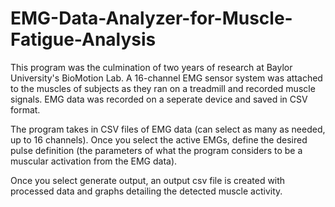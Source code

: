 # EMG-Data-Analyzer-for-Muscle-Fatigue-Analysis

This program was the culmination of two years of research at Baylor University's BioMotion Lab. A 16-channel EMG sensor system was attached to the muscles of subjects as 
they ran on a treadmill and recorded muscle signals. EMG data was recorded on a seperate device and saved in CSV format.

The program takes in CSV files of EMG data (can select as many as needed, up to 16 channels). Once you select the active EMGs, define the desired pulse definition (the 
parameters of what the program considers to be a muscular activation from the EMG data).

Once you select generate output, an output csv file is created with processed data and graphs detailing the detected muscle activity.
